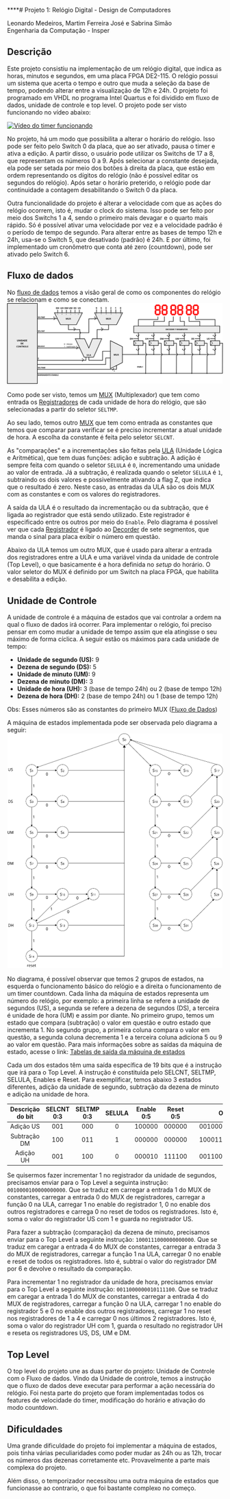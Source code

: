 ****# Projeto 1: Relógio Digital - Design de Computadores

Leonardo Medeiros, Martim Ferreira José e Sabrina Simão <br>
Engenharia da Computação - Insper

## Descrição
Este projeto consistiu na implementação de um relógio digital, que indica as horas, minutos e segundos, em uma placa FPGA DE2-115. O relógio possui um sistema que acerta o tempo e outro que muda a seleção da base de tempo, podendo alterar entre a visualização de 12h e 24h. O projeto foi programado em VHDL no programa Intel Quartus e foi dividido em fluxo de dados, unidade de controle e top level. O projeto pode ser visto funcionando no vídeo abaixo:

[![Vídeo do timer funcionando](http://img.youtube.com/vi/we9UxKnlOtA/0.jpg)](https://www.youtube.com/watch?v=we9UxKnlOtA)

No projeto, há um modo que possibilita a alterar o horário do relógio. Isso pode ser feito pelo Switch 0 da placa, que ao ser ativado, pausa o timer e ativa a edição. A partir disso, o usuário pode utilizar os Switchs de 17 a 8, que representam os números 0 a 9. Após selecionar a constante desejada, ela pode ser setada por meio dos botões à direita da placa, que estão em ordem representando os dígitos do relógio (não é possível editar os segundos do relógio). Após setar o horário preterido, o relógio pode dar continuidade a contagem desabilitando o Switch 0 da placa.

Outra funcionalidade do projeto é alterar a velocidade com que as ações do relógio ocorrem, isto é, mudar o clock do sistema. Isso pode ser feito por meio dos Switchs 1 a 4, sendo o primeiro mais devagar e o quarto mais rápido. Só é possível ativar uma velocidade por vez e a velocidade padrão é o período de tempo de segundo. Para alterar entre as bases de tempo 12h e 24h, usa-se o Switch 5, que desativado (padrão) é 24h. E por último, foi implementado um cronômetro que conta até zero (countdown), pode ser ativado pelo Switch 6.

## Fluxo de dados
No [fluxo de dados](../master/Relogio/FluxoDados.vhd) temos a visão geral de como os componentes do relógio se relacionam e como se conectam.
![Diagrama de Fluxo de Dados](./img/fluxo_dados_diagrama.png)

Como pode ser visto, temos um [MUX](../master/Relogio/Mux.vhd) (Multiplexador) que tem como entrada os [Registradores](../master/Relogio/Registrador.vhd) de cada unidade de hora do relógio, que são selecionadas a partir do seletor `SELTMP`. 

Ao seu lado, temos outro [MUX](../master/Relogio/Mux.vhd) que tem como entrada as constantes que temos que comparar para verificar se é preciso incrementar a atual unidade de hora. A escolha da constante é feita pelo seletor `SELCNT`.

As "comparações" e a incrementações são feitas pela [ULA](../master/Relogio/ULA.vhd) (Unidade Lógica e Aritmética), que tem duas funções: adição e subtração. A adição é sempre feita com quando o seletor `SELULA` é `0`, incrementando uma unidade ao valor de entrada. Já a subtração, é realizada quando o seletor `SELULA` é `1`, subtraindo os dois valores e possivelmente ativando a flag Z, que indica que o resultado é zero. Neste caso, as entradas da ULA são os dois MUX com as constantes e com os valores do registradores.

A saída da ULA é o resultado da incrementação ou da subtração, que é ligada ao registrador que está sendo utilizado. Este registrador é especificado entre os outros por meio do `Enable`. Pelo diagrama é possível ver que cada [Registrador](../master/Relogio/Registrador.vhd) é ligado ao [Decorder](../master/Relogio/conversorHex7Seg.vhd) de sete segmentos, que manda o sinal para placa exibir o número em questão.

Abaixo da ULA temos um outro MUX, que é usado para alterar a entrada dos registradores entre a ULA e uma variável vinda da unidade de controle (Top Level), o que basicamente é a hora definida no *setup* do horário. O valor seletor do MUX é definido por um Switch na placa FPGA, que habilita e desabilita a edição.

## Unidade de Controle
A unidade de controle é a máquina de estados que vai controlar a ordem na qual o fluxo de dados irá ocorrer. Para implementar o relógio, foi preciso pensar em como mudar a unidade de tempo assim que ela atingisse o seu máximo de forma cíclica. A seguir estão os máximos para cada unidade de tempo:
* **Unidade de segundo (US):** 9
* **Dezena de segundo (DS):** 5
* **Unidade de minuto (UM):** 9
* **Dezena de minuto (DM):** 3
* **Unidade de hora (UH):** 3 (base de tempo 24h) ou 2 (base de tempo 12h)
* **Dezena de hora (DH):** 2 (base de tempo 24h) ou 1 (base de tempo 12h)

Obs: Esses números são as constantes do primeiro MUX ([Fluxo de Dados](#fluxo-de-dados))

A máquina de estados implementada pode ser observada pelo diagrama a seguir:
![Diagrama de Máquina de Estados](./img/maquina_estados_diagrama.png)

No diagrama, é possível observar que temos 2 grupos de estados, na esquerda o funcionamento básico do relógio e a direita o funcionamento de um timer countdown. Cada linha da máquina de estados representa um número do relógio, por exemplo: a primeira linha se refere a unidade de segundos (US), a segunda se refere a dezena de segundos (DS), a terceira é unidade de hora (UM) e assim por diante. No primeiro grupo, temos um estado que compara (subtração) o valor em questão e outro estado que incrementa 1. No segundo grupo, a primeira coluna compara o valor em questão, a segunda coluna decrementa 1 e a terceira coluna adiciona 5 ou 9 ao valor em questão. Para mais informações sobre as saídas da máquina de estado, acesse o link: [Tabelas de saída da máquina de estados](../master/Relogio/Registrador.vhd)

Cada um dos estados têm uma saída específica de 19 bits que é a instrução que irá para o Top Level. A instrução é constituída pelo SELCNT, SELTMP, SELULA, Enables e Reset. Para exemplificar, temos abaixo 3 estados diferentes, adição da unidade de segundo, subtração da dezena de minuto e adição na unidade de hora.

| Descrição do bit | SELCNT 0:3 | SELTMP 0:3 | SELULA | Enable 0:5 | Reset 0:5 |   |     Output 0:18     |
|:----------------:|:----------:|:----------:|:------:|:----------:|:---------:|:-:|:-------------------:|
|     Adição US    |     001    |     000    |    0   |   100000   |   000000  |   | 0010000100000000000 |
|   Subtração DM   |     100    |     011    |    1   |   000000   |   000000  |   | 1000111000000000000 |
|     Adição UH    |     001    |     100    |    0   |   000010   |   111100  |   | 0011000000010111100 |

Se quisermos fazer incrementar 1 no registrador da unidade de segundos, precisamos enviar para o Top Level a seguinta instrução: `0010000100000000000`. Que se traduz em carregar a entrada 1 do MUX de constantes, carregar a entrada 0 do MUX de registradores, carregar a função 0 na ULA, carregar 1 no enable do registrador 1, 0 no enable dos outros registradores e carrega 0 no reset de todos os registradores. Isto é, soma o valor do registrador US com 1 e guarda no registrador US.

Para fazer a subtração (comparação) da dezena de minuto, precisamos enviar para o Top Level a seguinte instrução: `1000111000000000000`. Que se traduz em caregar a entrada 4 do MUX de constantes, carregar a entrada 3 do MUX de registradores, carregar a função 1 na ULA, carregar 0 no enable e reset de todos os registradores. Isto é, subtraí o valor do registrador DM por 6 e devolve o resultado da comparação.

Para incrementar 1 no registrador da unidade de hora, precisamos enviar para o Top Level a seguinte instrução: `0011000000010111100`. Que se traduz em caregar a entrada 1 do MUX de constantes, carregar a entrada 4 do MUX de registradores, carregar a função 0 na ULA, carregar 1 no enable do registrador 5 e 0 no enable dos outros registradores, carregar 1 no reset nos registradores de 1 a 4 e carregar 0 nos últimos 2 registradores. Isto é, soma o valor do registrador UH com 1, guarda o resultado no registrador UH e reseta os registradores US, DS, UM e DM.

## Top Level
O top level do projeto une as duas parter do projeto: Unidade de Controle com o Fluxo de dados. Vindo da Unidade de controle, temos a instrução que o fluxo de dados deve executar para performar a ação necessária do relógio. Foi nesta parte do projeto que foram implementadas todos os features de velocidade do timer, modificação do horário e ativação do modo countdown.

## Dificuldades
Uma grande dificuldade do projeto foi implementar a máquina de estados, pois tinha várias peculiaridades como poder mudar as 24h ou as 12h, trocar os números das dezenas corretamente etc. Provavelmente a parte mais complexa do projeto.

Além disso, o temporizador necessitou uma outra máquina de estados que funcionasse ao contrario, o que foi bastante complexo no começo.